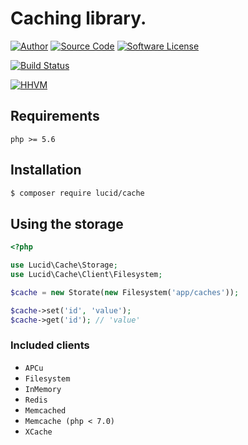 # Caching library.

[![Author](http://img.shields.io/badge/author-iwyg-blue.svg?style=flat-square)](https://github.com/iwyg)
[![Source Code](http://img.shields.io/badge/source-lucid/signal-blue.svg?style=flat-square)](https://github.com/lucidphp/cache/tree/local-dev)
[![Software License](https://img.shields.io/badge/license-MIT-brightgreen.svg?style=flat-square)](https://github.com/lucidphp/cache/blob/local-dev/LICENSE.md)

[![Build Status](https://img.shields.io/travis/iwyg/cache/local-dev.svg?style=flat-square)](https://travis-ci.org/lucidphp/cache)
<!--
[![Code Coverage](https://img.shields.io/coveralls/iwyg/cache/local-dev.svg?style=flat-square)](https://coveralls.io/r/lucidphp/cache)
-->
[![HHVM](https://img.shields.io/hhvm/lucid/cache/local-dev.svg?style=flat-square)](http://hhvm.h4cc.de/package/lucid/cache)

## Requirements
```
php >= 5.6
```

## Installation

```bash
$ composer require lucid/cache
```
## Using the storage

```php
<?php

use Lucid\Cache\Storage;
use Lucid\Cache\Client\Filesystem;

$cache = new Storate(new Filesystem('app/caches'));

$cache->set('id', 'value');
$cache->get('id'); // 'value'
```

### Included clients

- `APCu`
- `Filesystem`
- `InMemory`
- `Redis`
- `Memcached`
- `Memcache (php < 7.0)`
- `XCache`
